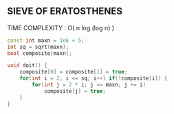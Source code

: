 ## SIEVE OF ERATOSTHENES

TIME COMPLEXITY : O( n log (log n) )

```cpp
const int maxn = 1e6 + 5;
int sq = sqrt(maxn);
bool composite[maxn];

void doit() {
	composite[0] = composite[1] = true;
	for(int i = 2; i <= sq; i++) if(!composite[i]) {
		for(int j = 2 * i; j <= maxn; j += i)
			composite[j] = true;
	}
}
```
